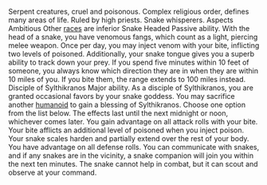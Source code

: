 Serpent creatures, cruel and poisonous. Complex religious order, defines many areas of life. Ruled by high priests. Snake whisperers. 
Aspects
Ambitious
Other [races](Races) are inferior
Snake Headed
Passive ability.
With the head of a snake, you have venomous fangs, which count as a light, piercing melee weapon. Once per day, you may inject venom with your bite, inflicting two levels of poisoned.
Additionally, your snake tongue gives you a superb ability to track down your prey. If you spend five minutes within 10 feet of someone, you always know which direction they are in when they are within 10 miles of you. If you bite them, the range extends to 100 miles instead.
Disciple of Sylthikranos 
Major ability.
As a disciple of Sylthikranos, you are granted occasional favors by your snake goddess. You may sacrifice another [humanoid](Humans) to gain a blessing of Sylthikranos. Choose one option from the list below. The effects last until the next midnight or noon, whichever comes later. 
You gain advantage on all attack rolls with your bite. Your bite afflicts an additional level of poisoned when you inject poison. 
Your snake scales harden and partially extend over the rest of your body. You have advantage on all defense rolls.
You can communicate with snakes, and if any snakes are in the vicinity, a snake companion will join you within the next ten minutes. The snake cannot help in combat, but it can scout and observe at your command.
